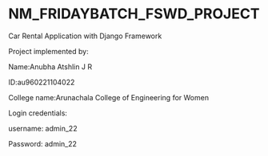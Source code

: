 # NM_FRIDAYBATCH_FSWD_PROJECT
Car Rental Application with Django Framework

Project implemented by: 


Name:Anubha Atshlin J R


ID:au960221104022


College name:Arunachala College of Engineering for Women


Login credentials: 

username: admin_22


Password: admin_22

